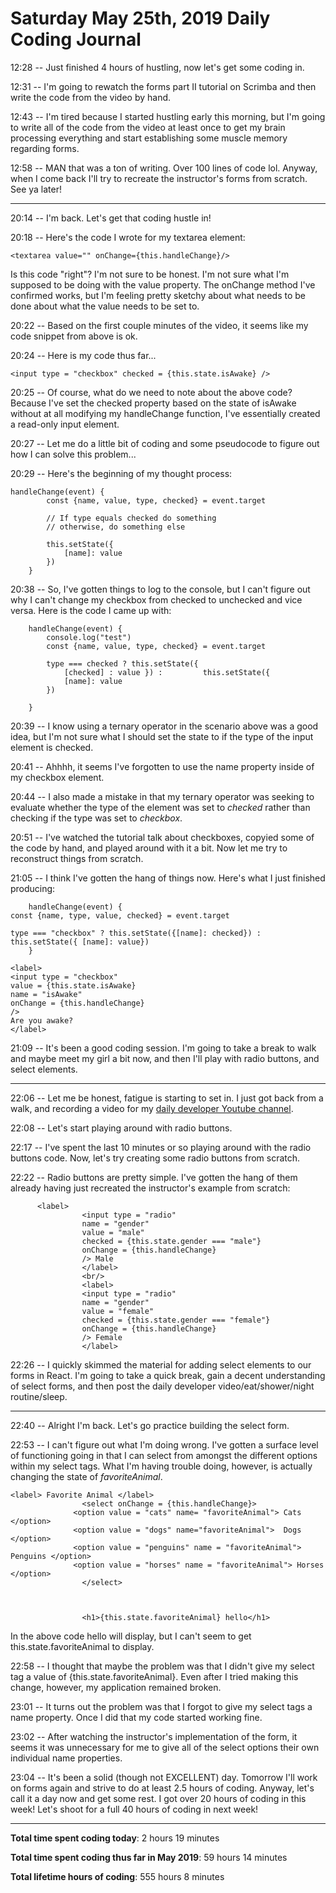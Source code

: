 # Saturday May 25th, 2019 Daily Coding Journal

12:28 -- Just finished 4 hours of hustling, now let's get some coding in.

12:31 -- I'm going to rewatch the forms part II tutorial on Scrimba and then write the code from the video by hand.

12:43 -- I'm tired because I started hustling early this morning, but I'm going to write all of the code from the video at least once to get my brain processing everything and start establishing some muscle memory regarding forms.

12:58 -- MAN that was a ton of writing. Over 100 lines of code lol. Anyway, when I come back I'll try to recreate the instructor's forms from scratch. See ya later!

___

20:14 -- I'm back. Let's get that coding hustle in!

20:18 -- Here's the code I wrote for my textarea element:

```
<textarea value="" onChange={this.handleChange}/>
```
Is this code "right"? I'm not sure to be honest. I'm not sure what I'm supposed to be doing with the value property. The onChange method I've confirmed works, but I'm feeling pretty sketchy about what needs to be done about what the value needs to be set to.

20:22 -- Based on the first couple minutes of the video, it seems like my code snippet from above is ok.

20:24 -- Here is my code thus far...
```
<input type = "checkbox" checked = {this.state.isAwake} />
```

20:25 -- Of course, what do we need to note about the above code? Because I've set the checked property based on the state of isAwake without at all modifying my handleChange function, I've essentially created a read-only input element.

20:27 -- Let me do a little bit of coding and some pseudocode to figure out how I can solve this problem...

20:29 -- Here's the beginning of my thought process:
```
handleChange(event) {
        const {name, value, type, checked} = event.target
        
        // If type equals checked do something
        // otherwise, do something else

        this.setState({
            [name]: value
        })
    }
```

20:38 -- So, I've gotten things to log to the console, but I can't figure out why I can't change my checkbox from checked to unchecked and vice versa. Here is the code I came up with:

```
    handleChange(event) {
        console.log("test")
        const {name, value, type, checked} = event.target
        
        type === checked ? this.setState({
            [checked] : value }) :         this.setState({
            [name]: value
        })

    }
```

20:39 -- I know using a ternary operator in the scenario above was a good idea, but I'm not sure what I should set the state to if the type of the input element is checked.

20:41 -- Ahhhh, it seems I've forgotten to use the name property inside of my checkbox element.

20:44 -- I also made a mistake in that my ternary operator was seeking to evaluate whether the type of the element was set to *checked* rather than checking if the type was set to *checkbox*.

20:51 -- I've watched the tutorial talk about checkboxes, copyied some of the code by hand, and played around with it a bit. Now let me try to reconstruct things from scratch.

21:05 -- I think I've gotten the hang of things now. Here's what I just finished producing:

```
    handleChange(event) {
const {name, type, value, checked} = event.target

type === "checkbox" ? this.setState({[name]: checked}) : this.setState({ [name]: value})
    }

<label>
<input type = "checkbox"
value = {this.state.isAwake}
name = "isAwake"
onChange = {this.handleChange}
/>
Are you awake?
</label>
```

21:09 -- It's been a good coding session. I'm going to take a break to walk and maybe meet my girl a bit now, and then I'll play with radio buttons, and select elements.
___
22:06 -- Let me be honest, fatigue is starting to set in. I just got back from a walk, and recording a video for my [daily developer Youtube channel](https://www.youtube.com/channel/UCRUPCpCWCL6Mr-0QWNje29Q).

22:08 -- Let's start playing around with radio buttons.

22:17 -- I've spent the last 10 minutes or so playing around with the radio buttons code. Now, let's try creating some radio buttons from scratch.

22:22 -- Radio buttons are pretty simple. I've gotten the hang of them already having just recreated the instructor's example from scratch:
```
      <label>
                <input type = "radio"
                name = "gender"
                value = "male"
                checked = {this.state.gender === "male"}
                onChange = {this.handleChange}
                /> Male
                </label>
                <br/>
                <label>
                <input type = "radio"
                name = "gender"
                value = "female"
                checked = {this.state.gender === "female"}
                onChange = {this.handleChange}
                /> Female
                </label>
```

22:26 -- I quickly skimmed the material for adding select elements to our forms in React. I'm going to take a quick break, gain a decent understanding of select forms, and then post the daily developer video/eat/shower/night routine/sleep.
___
22:40 -- Alright I'm back. Let's go practice building the select form.

22:53 -- I can't figure out what I'm doing wrong. I've gotten a surface level of functioning going in that I can select from amongst the different options within my select tags. What I'm having trouble doing, however, is actually changing the state of *favoriteAnimal*.
```
<label> Favorite Animal </label>
                <select onChange = {this.handleChange}>
              <option value = "cats" name= "favoriteAnimal"> Cats </option>
              <option value = "dogs" name="favoriteAnimal">  Dogs </option>
              <option value = "penguins" name = "favoriteAnimal"> Penguins </option>
              <option value = "horses" name = "favoriteAnimal"> Horses </option>
                </select>


                
                <h1>{this.state.favoriteAnimal} hello</h1>
```

In the above code hello will display, but I can't seem to get this.state.favoriteAnimal to display.

22:58 -- I thought that maybe the problem was that I didn't give my select tag a value of {this.state.favoriteAnimal}. Even after I tried making this change, however, my application remained broken.

23:01 -- It turns out the problem was that I forgot to give my select tags a name property. Once I did that my code started working fine.

23:02 -- After watching the instructor's implementation of the form, it seems it was unnecessary for me to give all of the select options their own individual name properties.

23:04 -- It's been a solid (though not EXCELLENT) day. Tomorrow I'll work on forms again and strive to do at least 2.5 hours of coding. Anyway, let's call it a day now and get some rest. I got over 20 hours of coding in this week! Let's shoot for a full 40 hours of coding in next week!
___
**Total time spent coding today**: 2 hours 19 minutes

**Total time spent coding thus far in May 2019**: 59 hours 14 minutes

**Total lifetime hours of coding**: 555 hours 8 minutes